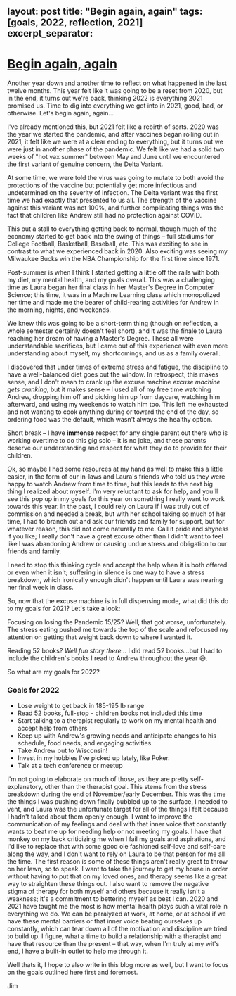layout: post
title:  "Begin again, again"
tags: [goals, 2022, reflection, 2021]
excerpt_separator: <!--more-->
---

# <a href="{{ page.url }}"> Begin again, again</a>

Another year down and another time to reflect on what happened in the last twelve months.  This year felt like it was going to be a reset from 2020, but in the end, it turns out we're back, thinking 2022 is everything 2021 promised us.  Time to dig into everything we got into in 2021, good, bad, or otherwise.  Let's begin again, again...

<!--more-->

I've already mentioned this, but 2021 felt like a rebirth of sorts.  2020 was the year we started the pandemic, and after vaccines began rolling out in 2021, it felt like we were at a clear ending to everything, but it turns out we were just in another phase of the pandemic.  We felt like we had a solid two weeks of "hot vax summer" between May and June until we encountered the first variant of genuine concern, the Delta Variant.

At some time, we were told the virus was going to mutate to both avoid the protections of the vaccine but potentially get more infectious and undetermined on the severity of infection.  The Delta variant was the first time we had exactly that presented to us all.  The strength of the vaccine against this variant was not 100%, and further complicating things was the fact that children like Andrew still had no protection against COVID.

This put a stall to everything getting back to normal, though much of the economy started to get back into the swing of things – full stadiums for College Football, Basketball, Baseball, etc.  This was exciting to see in contrast to what we experienced back in 2020.  Also exciting was seeing my Milwaukee Bucks win the NBA Championship for the first time since 1971.

Post-summer is when I think I started getting a little off the rails with both my diet, my mental health, and my goals overall.  This was a challenging time as Laura began her final class in her Master's Degree in Computer Science; this time, it was in a Machine Learning class which monopolized her time and made me the bearer of child-rearing activities for Andrew in the morning, nights, and weekends.

We knew this was going to be a short-term thing (though on reflection, a whole semester certainly doesn't feel short), and it was the finale to Laura reaching her dream of having a Master's Degree.  These all were understandable sacrifices, but I came out of this experience with even more understanding about myself, my shortcomings, and us as a family overall.

I discovered that under times of extreme stress and fatigue, the discipline to have a well-balanced diet goes out the window.  In retrospect, this makes sense, and I don't mean to crank up the excuse machine *excuse machine gets cranking*, but it makes sense – I used all of my free time watching Andrew, dropping him off and picking him up from daycare, watching him afterward, and using my weekends to watch him too.  This left me exhausted and not wanting to cook anything during or toward the end of the day, so ordering food was the default, which wasn't always the healthy option.

Short break – I have **immense** respect for any single parent out there who is working overtime to do this gig solo – it is no joke, and these parents deserve our understanding and respect for what they do to provide for their children.

Ok, so maybe I had some resources at my hand as well to make this a little easier, in the form of our in-laws and Laura's friends who told us they were happy to watch Andrew from time to time, but this leads to the next big thing I realized about myself.  I'm very reluctant to ask for help, and you'll see this pop up in my goals for this year on something I really want to work towards this year.  In the past, I could rely on Laura if I was truly out of commission and needed a break, but with her school taking so much of her time, I had to branch out and ask our friends and family for support, but for whatever reason, this did not come naturally to me.  Call it pride and shyness if you like; I really don't have a great excuse other than I didn't want to feel like I was abandoning Andrew or causing undue stress and obligation to our friends and family.

I need to stop this thinking cycle and accept the help when it is both offered or even when it isn't; suffering in silence is one way to have a stress breakdown, which ironically enough didn't happen until Laura was nearing her final week in class.

So, now that the excuse machine is in full dispensing mode, what did this do to my goals for 2021?  Let's take a look:

Focusing on losing the Pandemic 15/25?  Well, that got worse, unfortunately.  The stress eating pushed me towards the top of the scale and refocused my attention on getting that weight back down to where I wanted it.

Reading 52 books? *Well fun story there...* I did read 52 books...but I had to include the children's books I read to Andrew throughout the year 😅.

So what are my goals for 2022?

### Goals for 2022

+ Lose weight to get back in 185-195 lb range
+ Read 52 books, full-stop - children books not included this time
+ Start talking to a therapist regularly to work on my mental health and accept help from others
+ Keep up with Andrew's growing needs and anticipate changes to his schedule, food needs, and engaging activities.
+ Take Andrew out to Wisconsin!
+ Invest in my hobbies I've picked up lately, like Poker.
+ Talk at a tech conference or meetup

I'm not going to elaborate on much of those, as they are pretty self-explanatory, other than the therapist goal.  This stems from the stress breakdown during the end of November/early December.  This was the time the things I was pushing down finally bubbled up to the surface, I needed to vent, and Laura was the unfortunate target for all of the things I felt because I hadn't talked about them openly enough.  I want to improve the communication of my feelings and deal with that inner voice that constantly wants to beat me up for needing help or not meeting my goals.  I have that monkey on my back criticizing me when I fail my goals and aspirations, and I'd like to replace that with some good ole fashioned self-love and self-care along the way, and I don't want to rely on Laura to be that person for me all the time.  The first reason is some of these things aren't really great to throw on her lawn, so to speak.  I want to take the journey to get my house in order without having to put that on my loved ones, and therapy seems like a great way to straighten these things out.  I also want to remove the negative stigma of therapy for both myself and others because it really isn't a weakness; it's a commitment to bettering myself as best I can.  2020 and 2021 have taught me the most is how mental health plays such a vital role in everything we do.  We can be paralyzed at work, at home, or at school if we have these mental barriers or that inner voice beating ourselves up constantly, which can tear down all of the motivation and discipline we tried to build up.  I figure, what a time to build a relationship with a therapist and have that resource than the present – that way, when I'm truly at my wit's end, I have a built-in outlet to help me through it.

Well thats it, I hope to also write in this blog more as well, but I want to focus on the goals outlined here first and foremost.

Jim
